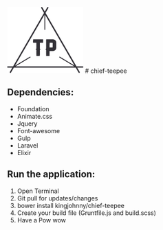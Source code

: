 <img src="assets/img/logo.png" alt="Teepee"/>
# chief-teepee

## Dependencies:
- Foundation
- Animate.css
- Jquery
- Font-awesome
- Gulp
- Laravel
- Elixir

## Run the application:
1. Open Terminal
2. Git pull for updates/changes
3. bower install kingjohnny/chief-teepee
4. Create your build file (Gruntfile.js and build.scss)
5. Have a Pow wow
